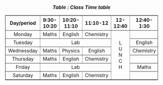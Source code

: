 <!DOCTYPE html>
<html>
  <head>
    <title>Aircampus</title>
  </head>
  <body>
    <div>
       <h3 style="text-align:center;"><i>Table : Class Time table</i></h3>
    <table style="text-align:center;" border="1">
      <tr>
        <th>Day/period</th>
        <th>9:30-10:20</th>
        <th>10:20-11:10</th>
        <th>11:10-12</th>
        <th>12-12:40</th>
        <th>12:40-1:30</th>
        <th>1:30-2:20</th>
        <th>2:20-3:10</th>
        <th>3:10-4</th>
      </tr>
      <tr>
        <td>Monday</td>
        <td>Maths</td>
        <td>English</td>
        <td>Chemistry</td>
        <td rowspan="6"><center>L<br>U<br>N<br>C<br>H</center></td>
        <td colspan="3">Lab</td>
        <td>Physics</td>
      </tr>
      <tr>
        <td>Tuesday</td>
        <td colspan="3">Lab</td>
        <td>English</td>
        <td>Maths</td>
        <td>Chemistry</td>
        <td>Sports</td>
      </tr>
      <tr>
        <td>Wednessday</td>
        <td>Maths</td>
        <td>Physics</td>
        <td>English</td>
        <td>Chemistry</td>
        <td colspan="3">LIbrary</td>
      </tr>
      <tr>
        <td>Thursday</td>
        <td>Maths</td>
        <td>English</td>
        <td>Chemistry</td>
        <td colspan="3">Lab</td>
        <td>Physics</td>
      </tr>
      <tr>
        <td>Friday</td>
        <td colspan="3">Lab</td>
        <td>Maths</td>
        <td>English</td>
        <td>Chemistry</td>
        <td>Physics</td>
      </tr>
      <tr>
        <td>Saturday</td>
        <td>Maths</td>
        <td>English</td>
        <td>Chemistry</td>
        <td colspan="3"> Seminar</td>
        <td >Physics</td>
      </tr>
    </table>
    </div>
  </body>
</html>
